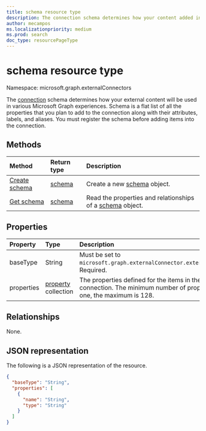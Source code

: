 ```yaml
---
title: schema resource type
description: The connection schema determines how your content added into a connection will be used in various Microsoft Graph experiences.
author: mecampos
ms.localizationpriority: medium
ms.prod: search
doc_type: resourcePageType
---
```


# schema resource type

Namespace: microsoft.graph.externalConnectors

The [connection](externalconnectors-externalconnection.md) schema determines how your external content will be used in various Microsoft Graph experiences. Schema is a flat list of all the properties that you plan to add to the connection along with their attributes, labels, and aliases. You must register the schema before adding items into the connection.

## Methods

| Method                                                      | Return type                                         | Description                                                                                            |
| :---------------------------------------------------------- | :-------------------------------------------------- | :----------------------------------------------------------------------------------------------------- |
| [Create schema](../api/externalconnectors-schema-create.md) | [schema](../resources/externalconnectors-schema.md) | Create a new [schema](../resources/externalconnectors-schema.md) object.                               |
| [Get schema](../api/externalconnectors-schema-get.md)       | [schema](../resources/externalconnectors-schema.md) | Read the properties and relationships of a [schema](../resources/externalconnectors-schema.md) object. |

## Properties

| Property   | Type                                                               | Description                                                                                                          |
| :--------- | :----------------------------------------------------------------- | :------------------------------------------------------------------------------------------------------------------- |
| baseType   | String                                                             | Must be set to `microsoft.graph.externalConnector.externalItem`. Required.                                           |
| properties | [property](../resources/externalconnectors-property.md) collection | The properties defined for the items in the connection. The minimum number of properties is one, the maximum is 128. |

## Relationships

None.

## JSON representation

The following is a JSON representation of the resource.

<!-- {
  "blockType": "resource",
  "keyProperty": "id",
  "@odata.type": "microsoft.graph.externalConnectors.schema",
  "openType": false
}
-->

```json
{
  "baseType": "String",
  "properties": [
    {
      "name": "String",
      "type": "String"
    }
  ]
}
```
